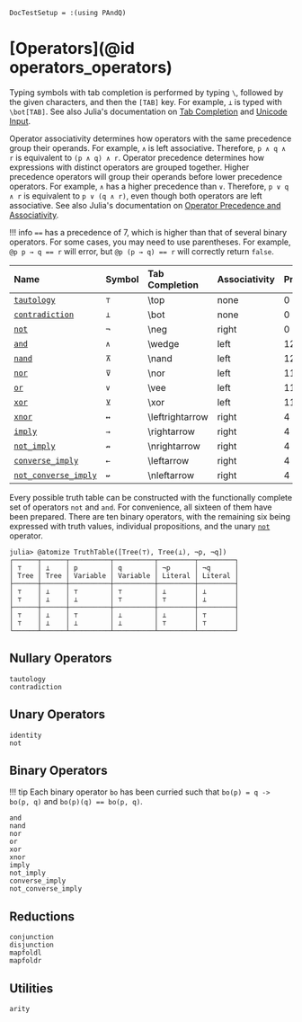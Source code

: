 
```@meta
DocTestSetup = :(using PAndQ)
```

# [Operators](@id operators_operators)

Typing symbols with tab completion is performed by typing `\`, followed by the given characters, and then the `[TAB]` key. For example, `⊥` is typed with `\bot[TAB]`. See also Julia's documentation on [Tab Completion](https://docs.julialang.org/en/v1/stdlib/REPL/#Tab-completion) and [Unicode Input](https://docs.julialang.org/en/v1/manual/unicode-input/).

Operator associativity determines how operators with the same precedence group their operands. For example, `∧` is left associative. Therefore, `p ∧ q ∧ r` is equivalent to `(p ∧ q) ∧ r`. Operator precedence determines how expressions with distinct operators are grouped together. Higher precedence operators will group their operands before lower precedence operators. For example, `∧` has a higher precedence than `∨`. Therefore, `p ∨ q ∧ r` is equivalent to `p ∨ (q ∧ r)`, even though both operators are left associative. See also Julia's documentation on [Operator Precedence and Associativity](https://docs.julialang.org/en/v1/manual/mathematical-operations/#Operator-Precedence-and-Associativity).

!!! info
    `==` has a precedence of 7, which is higher than that of several binary operators. For some cases, you may need to use parentheses. For example, `@p p → q == r` will error, but `@p (p → q) == r` will correctly return `false`.

| Name                         | Symbol | Tab Completion   | Associativity | Precedence |
|:-----------------------------|:-------|:-----------------|:--------------|:-----------|
| [`tautology`](@ref)          | `⊤`    | \\top            | none          | 0          |
| [`contradiction`](@ref)      | `⊥`    | \\bot            | none          | 0          |
| [`not`](@ref)                | `¬`    | \\neg            | right         | 0          |
| [`and`](@ref)                | `∧`    | \\wedge          | left          | 12         |
| [`nand`](@ref)               | `⊼`    | \\nand           | left          | 12         |
| [`nor`](@ref)                | `⊽`    | \\nor            | left          | 11         |
| [`or`](@ref)                 | `∨`    | \\vee            | left          | 11         |
| [`xor`](@ref)                | `⊻`    | \\xor            | left          | 11         |
| [`xnor`](@ref)               | `↔`    | \\leftrightarrow | right         | 4          |
| [`imply`](@ref)              | `→`    | \\rightarrow     | right         | 4          |
| [`not_imply`](@ref)          | `↛`    | \\nrightarrow    | right         | 4          |
| [`converse_imply`](@ref)     | `←`    | \\leftarrow      | right         | 4          |
| [`not_converse_imply`](@ref) | `↚`    | \\nleftarrow     | right         | 4          |

Every possible truth table can be constructed with the functionally complete set of operators `not` and `and`. For convenience, all sixteen of them have been prepared. There are ten binary operators, with the remaining six being expressed with truth values, individual propositions, and the unary [`not`](@ref) operator.

```jldoctest
julia> @atomize TruthTable([Tree(⊤), Tree(⊥), ¬p, ¬q])
┌──────┬──────┬──────────┬──────────┬─────────┬─────────┐
│ ⊤    │ ⊥    │ p        │ q        │ ¬p      │ ¬q      │
│ Tree │ Tree │ Variable │ Variable │ Literal │ Literal │
├──────┼──────┼──────────┼──────────┼─────────┼─────────┤
│ ⊤    │ ⊥    │ ⊤        │ ⊤        │ ⊥       │ ⊥       │
│ ⊤    │ ⊥    │ ⊥        │ ⊤        │ ⊤       │ ⊥       │
├──────┼──────┼──────────┼──────────┼─────────┼─────────┤
│ ⊤    │ ⊥    │ ⊤        │ ⊥        │ ⊥       │ ⊤       │
│ ⊤    │ ⊥    │ ⊥        │ ⊥        │ ⊤       │ ⊤       │
└──────┴──────┴──────────┴──────────┴─────────┴─────────┘
```

## Nullary Operators

```@docs
tautology
contradiction
```

## Unary Operators

```@docs
identity
not
```

## Binary Operators

!!! tip
    Each binary operator `bo` has been curried such that
    `bo(p) = q -> bo(p, q)` and `bo(p)(q) == bo(p, q)`.

```@docs
and
nand
nor
or
xor
xnor
imply
not_imply
converse_imply
not_converse_imply
```

## Reductions

```@docs
conjunction
disjunction
mapfoldl
mapfoldr
```

## Utilities

```@docs
arity
```